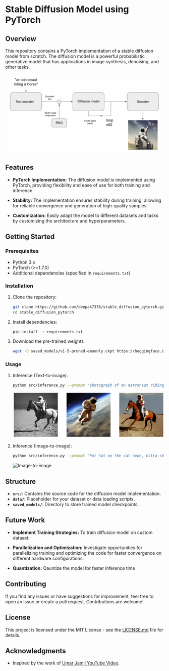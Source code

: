 # Stable Diffusion Model using PyTorch

## Overview

This repository contains a PyTorch implementation of a stable diffusion model from scratch. The diffusion model is a powerful probabilistic generative model that has applications in image synthesis, denoising, and other tasks.

![Stable Diffusion](assets/diffusion.jpg)

## Features

- **PyTorch Implementation:** The diffusion model is implemented using PyTorch, providing flexibility and ease of use for both training and inference.

- **Stability:** The implementation ensures stability during training, allowing for reliable convergence and generation of high-quality samples.

- **Customization:** Easily adapt the model to different datasets and tasks by customizing the architecture and hyperparameters.

## Getting Started

### Prerequisites

- Python 3.x
- PyTorch (>=1.7.0)
- Additional dependencies (specified in `requirements.txt`)

### Installation

1. Clone the repository:

    ```bash
    git clone https://github.com/deepak7376/stable_diffusion_pytorch.git
    cd stable_diffusion_pytorch
    ```

2. Install dependencies:

    ```bash
    pip install -r requirements.txt
    ```

3. Download the pre-trained weights
    ```bash
    wget -O saved_models/v1-5-pruned-emaonly.ckpt https://huggingface.co/runwayml/stable-diffusion-v1-5/resolve/main/v1-5-pruned-emaonly.ckpt
    ```

### Usage

1. Inference (Text-to-image):

    ```bash
    python src/inference.py --prompt "photograph of an astronaut riding a horse"
    ```
    ![Text-to-image](assets/txt-to-img.jpg)

2. Inference (Image-to-image):

    ```bash
    python src/inference.py --prompt "Put hat on the cat head, ultra-sharp, cinematic, 100mm lens, 8k resolution." --image-path="cat.jpg"
    ```
    ![Image-to-image](assets/img-to-img.jpg)

## Structure

- **`src/`**: Contains the source code for the diffusion model implementation.
- **`data/`**: Placeholder for your dataset or data loading scripts.
- **`saved_models/`**: Directory to store trained model checkpoints.

## Future Work

- **Implement Training Strategies:** To train diffusion model on custom dataset.

- **Parallelization and Optimization:** Investigate opportunities for parallelizing training and optimizing the code for faster convergence on different hardware configurations.

- **Quantization:** Qauntize the model for faster inference time


## Contributing

If you find any issues or have suggestions for improvement, feel free to open an issue or create a pull request. Contributions are welcome!

## License

This project is licensed under the MIT License - see the [LICENSE.md](LICENSE.md) file for details.

## Acknowledgments

- Inspired by the work of [Umar Jamil YouTube Video](https://www.youtube.com/watch?v=ZBKpAp_6TGI&t=12146s).
